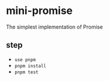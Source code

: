 # mini-promise
The simplest implementation of Promise

## step

- `use pnpm`
- `pnpm install`
- `pnpm test`
